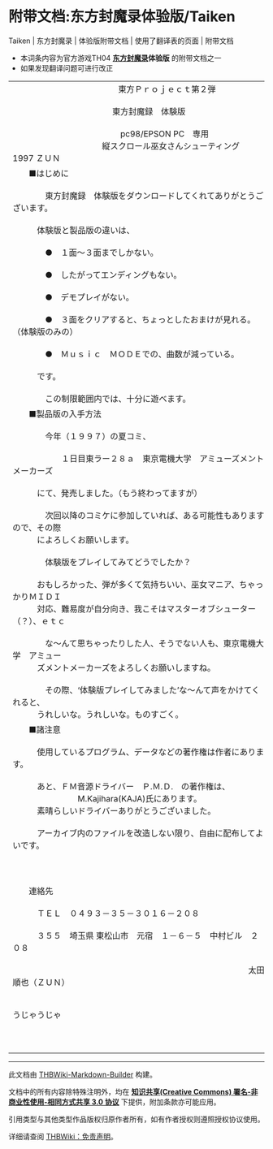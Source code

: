 # 附带文档:东方封魔录体验版/Taiken

<!-- source html: G:\repos\THBWiki-Markdown-Builder\THBWikiMarkdown\Temp\main\3\3a\ns506%3A%E4%B8%9C%E6%96%B9%E5%B0%81%E9%AD%94%E5%BD%95%E4%BD%93%E9%AA%8C%E7%89%88%2FTaiken.html -->

Taiken | 东方封魔录 | 体验版附带文档 | 使用了翻译表的页面 | 附带文档

  
  

  

- 本词条内容为官方游戏TH04 **[东方封魔录](./东方封魔录.md)体验版** 的附带文档之一
- 如果发现翻译问题可进行改正


<table><tbody><tr class="tt-content" id="=-1" data-pos="&#91;&quot;=&quot;,1&#93;"><td class="tt-ja" lang="ja"><div class="poem">　　　　　　　　　　　　　東方Ｐｒｏｊｅｃｔ第２弾    　　　　　　　　　　　　<br>    　　　　　　　　　　　　 東方封魔録　体験版<br><br>　　　　　　　　　　　　　  pc98/EPSON PC　専用　<br>　　　　　　　　　　　縦スクロール巫女さんシューティング　     1997 ＺＵＮ</div></td><td class="tt-zh" lang="zh"><div class="poem">　　　　　　　　　　　东方Ｐｒｏｊｅｃｔ第２作 　　　　　　　　　　　　<br>    　　　　　　　东方封魔录　体验版<br><br>　　　　　　　　　　　　pc98/EPSON PC　专用　<br>　　　　　　　　　纵版卷轴巫女射击游戏 1997 ＺＵＮ</div></td></tr><tr class="tt-content" id="=-2" data-pos="&#91;&quot;=&quot;,2&#93;"><td class="tt-ja" lang="ja"><div class="poem">　　■はじめに<br><br>　　　　東方封魔録　体験版をダウンロードしてくれてありがとうございます。<br><br>　　　体験版と製品版の違いは、<br><br>　　　　●　１面～３面までしかない。<br><br>　　　　●　したがってエンディングもない。<br><br>　　　　●　デモプレイがない。<br><br>　　　　●　３面をクリアすると、ちょっとしたおまけが見れる。（体験版のみの）<br><br>　　　　●　Ｍｕｓｉｃ　ＭＯＤＥでの、曲数が減っている。<br><br>　　　です。<br><br>　　　　この制限範囲内では、十分に遊べます。</div></td><td class="tt-zh" lang="zh"><div class="poem">　　■首先<br><br>　　　　感谢您下载东方封魔录　体验版。<br>　　　体验版和制品版的区别是<br><br>　　　　●　只能玩１面～３面。<br><br>　　　　●　因而也就没有结局了。<br><br>　　　　●　没有试玩录像。<br><br>　　　　●　通了３面，能够看到小小的附赠品。（仅限于体验版的）<br><br>　　　　●　在Ｍｕｓｉｃ　ＭＯＤＥ中的曲数是减少了的。<br><br>　　　就是这样。<br><br>　　　　在这个限制范围内，可以玩个痛快。</div></td></tr><tr class="tt-content" id="=-3" data-pos="&#91;&quot;=&quot;,3&#93;"><td class="tt-ja" lang="ja"><div class="poem">　　■製品版の入手方法<br><br>　　　　今年（１９９７）の夏コミ、<br><br>　　　　　　１日目東ラー２８ａ　東京電機大学　アミューズメントメーカーズ<br><br>　　　にて、発売しました。（もう終わってますが）<br><br>　　　　次回以降のコミケに参加していれば、ある可能性もありますので、その際<br>　　　によろしくお願いします。<br><br>　　　　体験版をプレイしてみてどうでしたか？　<br><br>　　　おもしろかった、弾が多くて気持ちいい、巫女マニア、ちゃっかりＭＩＤＩ<br>　　　対応、難易度が自分向き、我こそはマスターオブシューター（？）、ｅｔｃ<br><br>　　　　な～んて思ちゃったりした人、そうでない人も、東京電機大学　アミュー<br>　　　ズメントメーカーズをよろしくお願いしますね。<br><br>　　　　その際、‘体験版プレイしてみました’な～んて声をかけてくれると、<br>　　　うれしいな。うれしいな。ものすごく。</div></td><td class="tt-zh" lang="zh"><div class="poem">　　■制品版的入手方法<br><br>　　　　今年（１９９７）的夏CM，<br><br>　　　　　　在第１日东ラー２８ａ　东京电机大学　Amusement Makers，<br><br>　　　发售。（虽然已经结束了）<br><br>　　　　如果下次还参加CM的话，还有入手的可能性，那时候就请多多关照了。<br><br>　　　　玩了体验版后，感觉怎么样呢？　<br><br>　　　很有趣，弹幕很多而令人愉悦，巫女迷，ＭＩＤＩ对应良好，<br>　　　难易度适合自己，我才是射击大师（？）、ｅｔｃ<br><br>　　　　这么想的人，不这么想的人，都请多多关照 东京电机大学　Amusement Makers。<br><br>　　　　那时候，如果和我们这么打招呼说‘我玩过体验版了’，<br>　　　我们会感到很高兴。很高兴啊。相当地。</div></td></tr><tr class="tt-content" id="=-4" data-pos="&#91;&quot;=&quot;,4&#93;"><td class="tt-ja" lang="ja"><div class="poem">　　■諸注意<br><br>　　　使用しているプログラム、データなどの著作権は作者にあります。<br><br>　　　あと、ＦＭ音源ドライバー　Ｐ.Ｍ.Ｄ.　の著作権は、<br>　　　　　　　　M.Kajihara(KAJA)氏にあります。<br>　　　素晴らしいドライバーありがとうございました。<br><br>　　　アーカイブ内のファイルを改造しない限り、自由に配布してよいです。</div></td><td class="tt-zh" lang="zh"><div class="poem">　　■各种注意<br><br>　　　您使用的程序和数据等的著作权归作者所有。<br><br>      另外，ＦＭ音源Driver Ｐ.Ｍ.Ｄ.　的著作权归<br>               M.Kajihara(KAJA)氏所有。<br>      感谢有这么好的Driver。<br><br>　　　只要不对文件夹内的文件进行修改，允许自由散发。</div></td></tr><tr class="tt-content" id="=-5" data-pos="&#91;&quot;=&quot;,5&#93;"><td class="tt-ja" lang="ja"><div class="poem">　　連絡先<br><br>　　　ＴＥＬ　０４９３－３５－３０１６－２０８<br><br>　　　３５５　埼玉県 東松山市　元宿　１－６－５　中村ビル　２０８<br><br>　　　　　　　　　　　　　　　　　　　　　　　　　　　　　太田順也（ＺＵＮ）<br><br>　　　　　　　　　　　　　　　　　　　　　　　　　　　　　　　うじゃうじゃ</div></td><td class="tt-zh" lang="zh"><div class="poem">　　联络地址<br><br>　　　ＴＥＬ　０４９３－３５－３０１６－２０８<br><br>　　　３５５　埼玉县 东松山市 元宿　１－６－５　中村大厦　２０８<br><br>　　　　　　　　　　　　　　　　　　　　　　　　　　太田顺也（ＺＵＮ）<br><br>　　　　　　　　　　　　　　　　　　　　　　　　　　　　　　　嘀嘀咕咕<br><br><br><br><br><br><br></div></td></tr></tbody></table>







---

此文档由 [THBWiki-Markdown-Builder](https://github.com/Delsin-Yu/THBWiki-Markdown-Builder) 构建。

文档中的所有内容除特殊注明外，均在 [**知识共享(Creative Commons) 署名-非商业性使用-相同方式共享 3.0 协议**](https://creativecommons.org/licenses/by-sa/3.0/deed.zh-hans) 下提供，附加条款亦可能应用。

引用类型与其他类型作品版权归原作者所有，如有作者授权则遵照授权协议使用。

详细请查阅 [THBWiki：免责声明](https://thbwiki.cc/THBWiki:%E5%85%8D%E8%B4%A3%E5%A3%B0%E6%98%8E)。

